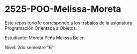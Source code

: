 # 2525-POO-Melissa-Moreta
Este repositorio le corresponde a los trabajos de la asignatura Programación Orientada a Objetos.

Estudiante: Moreta Peña Melissa Belen

Nivel: 2do semestre "B"
